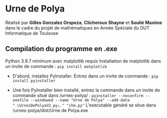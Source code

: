 # Urne de Polya
Réalisé par **Gilles Gonzalez Oropeza**, **Clicheroux Shayne** et **Soulié Maxime** dans le cadre du projet de mathématiques en Année Spéciale du DUT Informatique de Toulouse

## Compilation du programme en .exe
Python 3.9.7 minimum avec matplotlib requis
Installation de matplotlib dans un invite de commande : `pip install matplotlib`

 - D'abord, installez PyInstaller. Entrez dans un invite de commande : `pip install pyinstaller`
 
 - Une fois PyInstaller bien installé, entrez la commande dans un invite de commande situé dans /urnes-polya/ : `pyinstaller --noconfirm --onefile --windowed --name "Urne de Polya" --add-data ".\UrnesDePolyaV2.py;." "ihm.py"`
 L'executable généré se situe dans /urnes-polya/dist/Urne de Polya.exe

